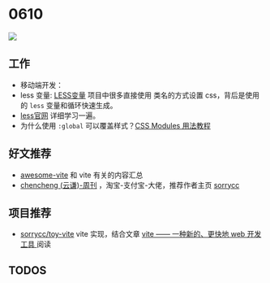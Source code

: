 
# 0610

![](http://h2.ioliu.cn/bing/SkiTouring_ZH-CN0237169285_1920x1080.jpg)

## 工作

- 移动端开发：
- less 变量: [LESS变量](https://www.jianshu.com/p/69b72bcb8810) 项目中很多直接使用 类名的方式设置 css，背后是使用的 `less` 变量和循环快速生成。
- [less官网](https://less.bootcss.com/) 详细学习一遍。
- 为什么使用 `:global` 可以覆盖样式？[CSS Modules 用法教程](http://www.ruanyifeng.com/blog/2016/06/css_modules.html)

## 好文推荐

- [awesome-vite](https://github.com/vitejs/awesome-vite) 和 vite 有关的内容汇总
- [chencheng (云谦)-周刊](https://github.com/sorrycc/weekly/blob/master/docs/issue-0005.md) ，淘宝-支付宝-大佬，推荐作者主页 [sorrycc](https://sorrycc.com/)

## 项目推荐

- [sorrycc/toy-vite](https://github.com/sorrycc/toy-vite) vite 实现，结合文章 [vite —— 一种新的、更快地 web 开发工具 ](https://mp.weixin.qq.com/s/_VF5uSOGxQO69G8ZLlhPDA) 阅读

## TODOS